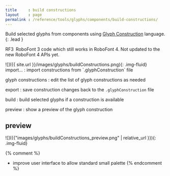 ```yaml
---
title     : build constructions
layout    : page
permalink : /reference/tools/glyphs/components/build-constructions/
---
```


Build selected glyphs from components using [Glyph Construction] language.
{: .lead }

<span class="badge text-bg-warning rounded-0">RF3</span> RoboFont 3 code which still works in RoboFont 4. Not updated to the new RoboFont 4 APIs yet.  


[Glyph Construction]: http://github.com/typemytype/GlyphConstruction


<div class='row'>

<div class='col-sm' markdown='1'>
![]({{ site.url }}/images/glyphs/buildConstructions.png){: .img-fluid}
</div>

<div class='col-sm' markdown='1'>
import…
: import constructions from `.glyphConstruction` file

glyph constructions
: edit the list of glyph constructions as needed

export
: save construction changes back to the `.glyphConstruction` file

build
: build selected glyphs if a construction is available

preview
: show a preview of the glyph construction
</div>

</div>


preview
-------

![]({{"images/glyphs/buildConstructions_preview.png" | relative_url }}){: .img-fluid}


{% comment %}
- improve user interface to allow standard small palette
{% endcomment %}

